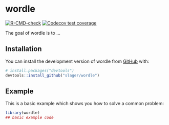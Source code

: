 
# wordle

<!-- badges: start -->
[![R-CMD-check](https://github.com/slager/wordle/actions/workflows/R-CMD-check.yaml/badge.svg)](https://github.com/slager/wordle/actions/workflows/R-CMD-check.yaml)
[![Codecov test coverage](https://codecov.io/gh/slager/wordle/branch/main/graph/badge.svg)](https://app.codecov.io/gh/slager/wordle?branch=main)
<!-- badges: end -->

The goal of wordle is to ...

## Installation

You can install the development version of wordle from [GitHub](https://github.com/) with:

``` r
# install.packages("devtools")
devtools::install_github("slager/wordle")
```

## Example

This is a basic example which shows you how to solve a common problem:

``` r
library(wordle)
## basic example code
```

